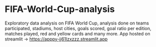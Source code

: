 # FIFA-World-Cup-analysis
Exploratory data analysis on FIFA World Cup, analysis done on teams participated, stadiums, host cities, goals scored, goal ratio per edition, matches played, red and yellow cards and many more.
App hosted on streamlit -> https://apppy-jj61lzxzzz.streamlit.app

